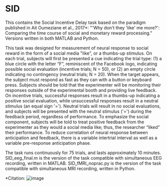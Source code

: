 # SID
This contains the Social Incentive Delay task based on the paradigm published in Ait Oumeziane et al., 2017*: "'Why don't they 'like' me more?': Comparing the time course of social and monetary reward processing." Versions written in both MATLAB and Python.

This task was designed for measurement of neural response to social reward in the form of a social media "like", or a thumbs-up stimulus. On each trial, subjects will first be presented a cue indicating the trial type: (1) a blue circle with the letter “F”, reminiscent of the Facebook logo, indicating possible social evaluation (incentive trials; N = 50), or (2) an empty circle indicating no contingency (neutral trials; N = 20). When the target appears, the subject must respond as fast as they can with a button or keyboard press. Subjects should be told that the experimenter will be monitoring their responses outside of the experimental booth and providing live feedback. On incentive trials, successful responses result in a thumbs-up indicating a positive social evaluation, while unsuccessful responses result in a neutral stimulus (an equal sign '='). Neutral trials will result in no social evaluations, and subjects will be presented with the neutral stimulus ('=') during the feedback period, regardless of performance. To emphasize the social component, subjects will be told to treat positive feedback from the experimenter as they would a social media like; thus, the researcher “liked” their performance. To reduce correlation of neural response between anticipation and feedback, there is a variable intertrial interval as well as a variable pre-response anticipation phase.

The task runs continuously for 75 trials, and lasts approximately 10 minutes. SID_eeg_final.m is the version of the task compatible with simultaneous EEG recording, written in MATLAB. SID_fMRI_noprac.py is the version of the task compatible with simultaneous MRI recording, written in Python.


*Citation: ![image](https://github.com/user-attachments/assets/e13dcce0-302c-4aca-906e-d85b30efa574)
